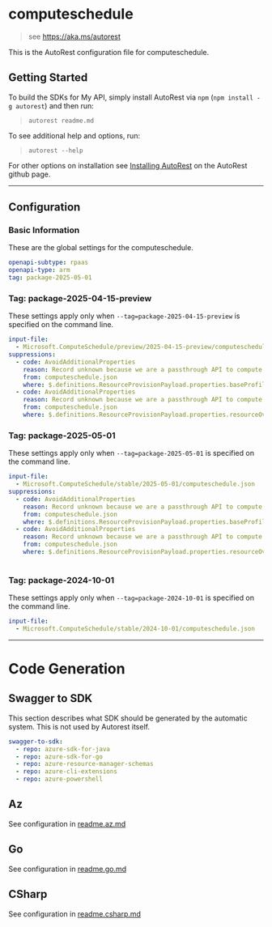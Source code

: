 # computeschedule

> see https://aka.ms/autorest

This is the AutoRest configuration file for computeschedule.

## Getting Started

To build the SDKs for My API, simply install AutoRest via `npm` (`npm install -g autorest`) and then run:

> `autorest readme.md`

To see additional help and options, run:

> `autorest --help`

For other options on installation see [Installing AutoRest](https://aka.ms/autorest/install) on the AutoRest github page.

---

## Configuration

### Basic Information

These are the global settings for the computeschedule.

```yaml
openapi-subtype: rpaas
openapi-type: arm
tag: package-2025-05-01
```

### Tag: package-2025-04-15-preview

These settings apply only when `--tag=package-2025-04-15-preview` is specified on the command line.

```yaml $(tag) == 'package-2025-04-15-preview'
input-file:
  - Microsoft.ComputeSchedule/preview/2025-04-15-preview/computeschedule.json
suppressions:  
  - code: AvoidAdditionalProperties
    reason: Record unknown because we are a passthrough API to compute and we can't take dependency on VirtualMachine properties for updating with version change.
    from: computeschedule.json
    where: $.definitions.ResourceProvisionPayload.properties.baseProfile
  - code: AvoidAdditionalProperties
    reason: Record unknown because we are a passthrough API to compute and we can't take dependency on VirtualMachine properties for updating with version change.
    from: computeschedule.json
    where: $.definitions.ResourceProvisionPayload.properties.resourceOverrides.items

```

### Tag: package-2025-05-01

These settings apply only when `--tag=package-2025-05-01` is specified on the command line.

```yaml $(tag) == 'package-2025-05-01'
input-file:
  - Microsoft.ComputeSchedule/stable/2025-05-01/computeschedule.json
suppressions:  
  - code: AvoidAdditionalProperties
    reason: Record unknown because we are a passthrough API to compute and we can't take dependency on VirtualMachine properties for updating with version change.
    from: computeschedule.json
    where: $.definitions.ResourceProvisionPayload.properties.baseProfile
  - code: AvoidAdditionalProperties
    reason: Record unknown because we are a passthrough API to compute and we can't take dependency on VirtualMachine properties for updating with version change.
    from: computeschedule.json
    where: $.definitions.ResourceProvisionPayload.properties.resourceOverrides.items
  

```

### Tag: package-2024-10-01

These settings apply only when `--tag=package-2024-10-01` is specified on the command line.

```yaml $(tag) == 'package-2024-10-01'
input-file:
  - Microsoft.ComputeSchedule/stable/2024-10-01/computeschedule.json
```

---

# Code Generation

## Swagger to SDK

This section describes what SDK should be generated by the automatic system.
This is not used by Autorest itself.

```yaml $(swagger-to-sdk)
swagger-to-sdk:
  - repo: azure-sdk-for-java
  - repo: azure-sdk-for-go
  - repo: azure-resource-manager-schemas
  - repo: azure-cli-extensions
  - repo: azure-powershell
```
## Az

See configuration in [readme.az.md](./readme.az.md)

## Go

See configuration in [readme.go.md](./readme.go.md)


## CSharp 

See configuration in [readme.csharp.md](./readme.csharp.md)

